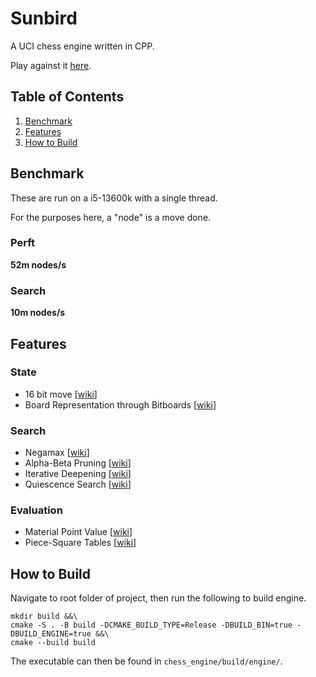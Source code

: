 # Sunbird
A UCI chess engine written in CPP.

Play against it [here](https://lichess.org/@/sun_bird).

## Table of Contents
1. [Benchmark](#Benchmark)
2. [Features](#Features)
3. [How to Build](#How-To-Build)

## Benchmark
These are run on a i5-13600k with a single thread.

For the purposes here, a "node" is a move done.

### Perft
**52m nodes/s**

### Search
**10m nodes/s**

## Features
### State
* 16 bit move [[wiki](https://www.chessprogramming.org/Encoding_Moves)]
* Board Representation through Bitboards [[wiki](https://www.chessprogramming.org/Bitboard_Board-Definition)]
### Search
* Negamax [[wiki](https://www.chessprogramming.org/Negamax)]
* Alpha-Beta Pruning [[wiki](https://www.chessprogramming.org/Alpha-Beta)]
* Iterative Deepening [[wiki](https://www.chessprogramming.org/Iterative_Deepening)]
* Quiescence Search [[wiki](https://www.chessprogramming.org/Quiescence_Search)]

### Evaluation
* Material Point Value [[wiki](https://www.chessprogramming.org/Material)]
* Piece-Square Tables [[wiki](https://www.chessprogramming.org/Piece-Square_Tables)]

## How to Build
Navigate to root folder of project, then run the following to build engine.
```
mkdir build &&\
cmake -S . -B build -DCMAKE_BUILD_TYPE=Release -DBUILD_BIN=true -DBUILD_ENGINE=true &&\
cmake --build build
```
The executable can then be found in `chess_engine/build/engine/`.
